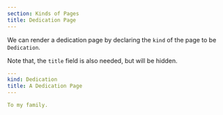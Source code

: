 ```yaml
---
section: Kinds of Pages
title: Dedication Page
---
```


We can render a dedication page
by declaring the `kind` of the page to be `Dedication`.

Note that, the `title` field is also needed, but will be hidden.

``` yaml
---
kind: Dedication
title: A Dedication Page
---

To my family.
```
